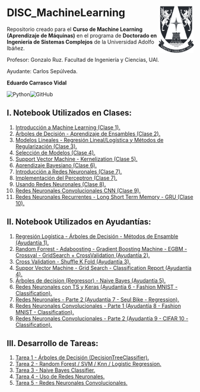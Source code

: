 # DISC_MachineLearning <img src="img/logo.png" align="right" width = "95px"/>
    
Repositorio creado para el **Curso de Machine Learning (Aprendizaje de Máquinas)** en el programa de **Doctorado en Ingeniería de Sistemas Complejos** de la Universidad Adolfo Ibáñez.

Profesor: Gonzalo Ruz. Facultad de Ingeniería y Ciencias, UAI.

Ayudante: Carlos Sepúlveda.

**Eduardo Carrasco Vidal**
 
![Python](https://img.shields.io/badge/python-%2314354C.svg)![GitHub](https://img.shields.io/badge/github-%23121011.svg)

## I. Notebook Utilizados en Clases:
1. [Introducción a Machine Learning (Clase 1).](https://github.com/educarrascov/DISC_MachineLearning/blob/main/Script/0.%20Clases/1.0.%20Introduccion.ipynb)
2. [Árboles de Decisión - Aprendizaje de Ensambles (Clase 2).](https://github.com/educarrascov/DISC_MachineLearning/blob/main/Script/0.%20Clases/2.1.%20Aprendizaje_de_ensambles.ipynb)
3. [Modelos Lineales - Regresión Lineal/Logística y Métodos de Regularización (Clase 3).](https://github.com/educarrascov/DISC_MachineLearning/blob/main/Script/0.%20Clases/3.0.%20Modelos_Lineales.ipynb)
4. [Selección de Modelos (Clase 4).](https://github.com/educarrascov/DISC_MachineLearning/blob/main/Script/0.%20Clases/4.0.%20Seleccion_de_Modelos.ipynb)
5. [Support Vector Machine - Kernelization (Clase 5).](https://github.com/educarrascov/DISC_MachineLearning/blob/main/Script/0.%20Clases/6.0.%20SVM.ipynb)
6. [Aprendizaje Bayesiano (Clase 6).](https://github.com/educarrascov/DISC_MachineLearning/blob/main/Script/0.%20Clases/7.0.%20Aprendizaje_Bayesiano.ipynb)
7. [Introducción a Redes Neuronales (Clase 7).](https://github.com/educarrascov/DISC_MachineLearning/blob/main/Script/0.%20Clases/9.0.%20Intro_Redes_Neuronales.ipynb)
8. [Implementación del Perceptron (Clase 7).](https://github.com/educarrascov/DISC_MachineLearning/blob/main/Script/0.%20Clases/9.1.%20perceptron.ipynb)
9. [Usando Redes Neuronales (Clase 8).](https://github.com/educarrascov/DISC_MachineLearning/blob/main/Script/0.%20Clases/10.0.%20Usando_redes_neuronales.ipynb)
10. [Redes Neuronales Convolucionales CNN (Clase 9).](https://github.com/educarrascov/DISC_MachineLearning/blob/main/Script/0.%20Clases/11.0.%20Redes_neuronales_convolucionales.ipynb)
11. [Redes Neuronales Recurrentes - Long Short Term Memory - GRU (Clase 10).](https://github.com/educarrascov/DISC_MachineLearning/blob/main/Script/0.%20Clases/12.0.%20Redes_neuronales_recurrentes.ipynb)

## II. Notebook Utilizados en Ayudantías:
1. [Regresión Logística - Árboles de Decisión - Métodos de Ensamble (Ayudantía 1).](https://github.com/educarrascov/DISC_MachineLearning/blob/main/Script/1.%20Ayudant%C3%ADa/1.%20Ayudant%C3%ADa1.ipynb)
2. [Random Forrest - Adaboosting - Gradient Boosting Machine - EGBM - Crossval - GridSearch + CrossValidation (Ayudantía 2).](https://github.com/educarrascov/DISC_MachineLearning/blob/main/Script/1.%20Ayudant%C3%ADa/2.%20Ayudantia_2.ipynb)
3. [Cross Validation - Shuffle K Fold (Ayudantía 3).](https://github.com/educarrascov/DISC_MachineLearning/blob/main/Script/1.%20Ayudant%C3%ADa/3.%20Ayudantia3.ipynb)
4. [Suppor Vector Machine - Grid Search - Classification Report (Ayudantía 4).](https://github.com/educarrascov/DISC_MachineLearning/blob/main/Script/1.%20Ayudant%C3%ADa/4.%20Ayudant%C3%ADa_4.ipynb)
5. [Árboles de decision (Regressor) - Naive Bayes (Ayudantía 5).](https://github.com/educarrascov/DISC_MachineLearning/blob/main/Script/1.%20Ayudant%C3%ADa/5.%2020220913_Ayudantia_5.ipynb)
6. [Redes Neuronales con TS y Keras (Ayudantía 6 - Fashion MNIST - Classification).](https://github.com/educarrascov/DISC_MachineLearning/blob/main/Script/1.%20Ayudant%C3%ADa/6.%20Ayudant%C3%ADa_NN.ipynb)
7. [Redes Neuronales - Parte 2 (Ayudantía 7 - Seul Bike - Regression).](https://github.com/educarrascov/DISC_MachineLearning/blob/main/Script/1.%20Ayudant%C3%ADa/7.%20Seul_data_bike_(NN2).ipynb)
8. [Redes Neuronales Convolucionales - Parte 1 (Ayudantía 8 - Fashion MNIST - Classification).](https://github.com/educarrascov/DISC_MachineLearning/blob/main/Script/1.%20Ayudant%C3%ADa/8.%20Ayudant%C3%ADa_NN_V2(con_CNN).ipynb)
9. [Redes Neuronales Convolucionales - Parte 2 (Ayudantía 9 - CIFAR 10 - Classification).](https://github.com/educarrascov/DISC_MachineLearning/blob/main/Script/1.%20Ayudant%C3%ADa/9.%20Ayudant%C3%ADa_CNN_2.ipynb)

## III. Desarrollo de Tareas:
1. [Tarea 1 - Árboles de Decisión (DecisionTreeClassifier).](https://github.com/educarrascov/DISC_MachineLearning/blob/main/Tareas/tarea1/tarea1_Carrasco_Eduardo.ipynb)
2. [Tarea 2 - Random Forest / SVM / Knn / Logistic Regression.](https://github.com/educarrascov/DISC_MachineLearning/blob/main/Tareas/tarea2/tarea2_Carrasco_Eduardo.ipynb)
3. [Tarea 3 - Naive Bayes Classifier.](https://github.com/educarrascov/DISC_MachineLearning/blob/main/Tareas/tarea3/tarea3_Carrasco_Eduardo.ipynb)
4. [Tarea 4 - Uso de Redes Neuronales.](https://github.com/educarrascov/DISC_MachineLearning/blob/main/Tareas/tarea4/tarea4_Carrasco_Eduardo.ipynb)
5. [Tarea 5 - Redes Neuronales Convolucionales.](https://github.com/educarrascov/DISC_MachineLearning/blob/main/Tareas/tarea5/tarea5_eduardocarrascov_final_final_final.ipynb)
